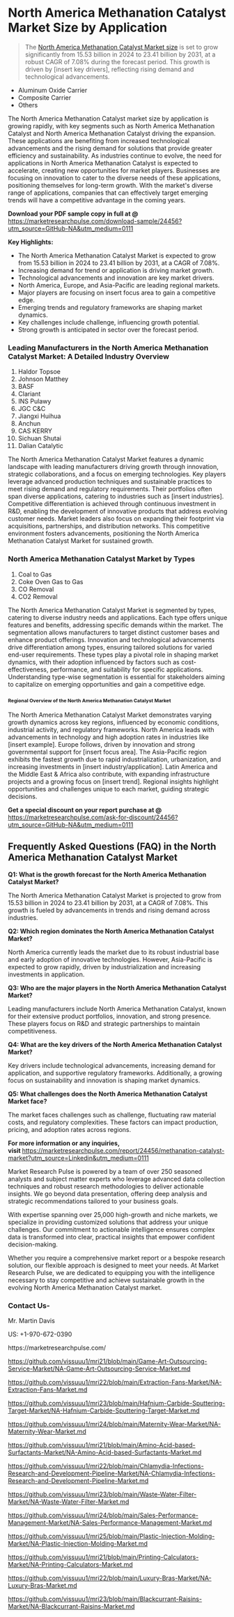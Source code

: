 <h1>North America Methanation Catalyst Market&nbsp;Size by Application</h1><blockquote><p>The <a href="https://marketresearchpulse.com/download-sample/24456?utm_source=GitHub-NA&amp;utm_medium=0111">North America Methanation Catalyst Market size</a> is set to grow significantly from 15.53 billion in 2024 to 23.41 billion by 2031, at a robust CAGR of 7.08% during the forecast period. This growth is driven by [insert key drivers], reflecting rising demand and technological advancements.</p></blockquote><ul><li>Aluminum Oxide Carrier<li> Composite Carrier<li> Others</li></ul><p>The North America Methanation Catalyst market size by application is growing rapidly, with key segments such as North America Methanation Catalyst and North America Methanation Catalyst driving the expansion. These applications are benefiting from increased technological advancements and the rising demand for solutions that provide greater efficiency and sustainability. As industries continue to evolve, the need for applications in North America Methanation Catalyst is expected to accelerate, creating new opportunities for market players. Businesses are focusing on innovation to cater to the diverse needs of these applications, positioning themselves for long-term growth. With the market's diverse range of applications, companies that can effectively target emerging trends will have a competitive advantage in the coming years.</p><p><strong>Download your PDF sample copy in full at @ </strong><a href="https://marketresearchpulse.com/download-sample/24456?utm_source=GitHub-NA&amp;utm_medium=0111">https://marketresearchpulse.com/download-sample/24456?utm_source=GitHub-NA&amp;utm_medium=0111</a></p><p><strong>Key Highlights: </strong></p><ul><li>The North America Methanation Catalyst Market is expected to grow from 15.53 billion in 2024 to 23.41 billion by 2031, at a CAGR of 7.08%.</li><li>Increasing demand for trend or application is driving market growth.</li><li>Technological advancements and innovation are key market drivers.</li><li>North America, Europe, and Asia-Pacific are leading regional markets.</li><li>Major players are focusing on insert focus area to gain a competitive edge.</li><li>Emerging trends and regulatory frameworks are shaping market dynamics.</li><li>Key challenges include challenge, influencing growth potential.</li><li>Strong growth is anticipated in sector over the forecast period.</li></ul><h3>Leading Manufacturers in the North America Methanation Catalyst Market: A Detailed Industry Overview</h3><ol><li>Haldor Topsoe</li><li>Johnson Matthey</li><li>BASF</li><li>Clariant</li><li>INS Pulawy</li><li>JGC C&C</li><li>Jiangxi Huihua</li><li>Anchun</li><li>CAS KERRY</li><li>Sichuan Shutai</li><li>Dalian Catalytic</li></ol><div class="flex max-w-full flex-col flex-grow"><div class="min-h-8 text-message flex w-full flex-col items-end gap-2 whitespace-normal break-words [.text-message+&amp;]:mt-5" dir="auto" data-message-author-role="assistant" data-message-id="fd8432e4-4910-450d-b182-61b7bfb0a01f" data-message-model-slug="gpt-4o"><div class="flex w-full flex-col gap-1 empty:hidden first:pt-[3px]"><div class="markdown prose w-full break-words dark:prose-invert light"><p>The North America Methanation Catalyst Market features a dynamic landscape with leading manufacturers driving growth through innovation, strategic collaborations, and a focus on emerging technologies. Key players leverage advanced production techniques and sustainable practices to meet rising demand and regulatory requirements. Their portfolios often span diverse applications, catering to industries such as [insert industries]. Competitive differentiation is achieved through continuous investment in R&amp;D, enabling the development of innovative products that address evolving customer needs. Market leaders also focus on expanding their footprint via acquisitions, partnerships, and distribution networks. This competitive environment fosters advancements, positioning the North America Methanation Catalyst Market for sustained growth.</p></div></div></div></div><h3>North America Methanation Catalyst Market by Types</h3><ol><li>Coal to Gas<li> Coke Oven Gas to Gas<li> CO Removal<li> CO2 Removal</li></ol><div class="flex max-w-full flex-col flex-grow"><div class="min-h-8 text-message flex w-full flex-col items-end gap-2 whitespace-normal break-words [.text-message+&amp;]:mt-5" dir="auto" data-message-author-role="assistant" data-message-id="084470be-0bb7-4664-bddf-5156b4f41249" data-message-model-slug="gpt-4o-mini"><div class="flex w-full flex-col gap-1 empty:hidden first:pt-[3px]"><div class="markdown prose w-full break-words dark:prose-invert light"><p>The North America Methanation Catalyst Market is segmented by types, catering to diverse industry needs and applications. Each type offers unique features and benefits, addressing specific demands within the market. The segmentation allows manufacturers to target distinct customer bases and enhance product offerings. Innovation and technological advancements drive differentiation among types, ensuring tailored solutions for varied end-user requirements. These types play a pivotal role in shaping market dynamics, with their adoption influenced by factors such as cost-effectiveness, performance, and suitability for specific applications. Understanding type-wise segmentation is essential for stakeholders aiming to capitalize on emerging opportunities and gain a competitive edge.</p></div></div></div></div><h3><span style="font-size: 11px;">Regional Overview of the North America Methanation Catalyst Market</span></h3><div class="flex max-w-full flex-col flex-grow"><div class="min-h-8 text-message flex w-full flex-col items-end gap-2 whitespace-normal break-words [.text-message+&amp;]:mt-5" dir="auto" data-message-author-role="assistant" data-message-id="e9038762-ce64-4e30-91c9-9bd413514231" data-message-model-slug="gpt-4o-mini"><div class="flex w-full flex-col gap-1 empty:hidden first:pt-[3px]"><div class="markdown prose w-full break-words dark:prose-invert light"><p>The North America Methanation Catalyst Market demonstrates varying growth dynamics across key regions, influenced by economic conditions, industrial activity, and regulatory frameworks. North America leads with advancements in technology and high adoption rates in industries like [insert example]. Europe follows, driven by innovation and strong governmental support for [insert focus area]. The Asia-Pacific region exhibits the fastest growth due to rapid industrialization, urbanization, and increasing investments in [insert industry/application]. Latin America and the Middle East &amp; Africa also contribute, with expanding infrastructure projects and a growing focus on [insert trend]. Regional insights highlight opportunities and challenges unique to each market, guiding strategic decisions.</p></div></div></div></div><p><strong>Get a special discount on your report purchase at @ </strong><a href="https://marketresearchpulse.com/ask-for-discount/24456?utm_source=GitHub-NA&amp;utm_medium=0111">https://marketresearchpulse.com/ask-for-discount/24456?utm_source=GitHub-NA&amp;utm_medium=0111</a></p><h2>Frequently Asked Questions (FAQ) in the North America Methanation Catalyst Market</h2><p><strong>Q1: What is the growth forecast for the North America Methanation Catalyst Market?</strong></p><p>The North America Methanation Catalyst Market is projected to grow from 15.53 billion in 2024 to 23.41 billion by 2031, at a CAGR of 7.08%. This growth is fueled by advancements in trends and rising demand across industries.</p><p><strong>Q2: Which region dominates the North America Methanation Catalyst Market?</strong></p><p>North America currently leads the market due to its robust industrial base and early adoption of innovative technologies. However, Asia-Pacific is expected to grow rapidly, driven by industrialization and increasing investments in application.</p><p><strong>Q3: Who are the major players in the North America Methanation Catalyst Market?</strong></p><p>Leading manufacturers include North America Methanation Catalyst, known for their extensive product portfolios, innovation, and strong presence. These players focus on R&amp;D and strategic partnerships to maintain competitiveness.</p><p><strong>Q4: What are the key drivers of the North America Methanation Catalyst Market?</strong></p><p>Key drivers include technological advancements, increasing demand for application, and supportive regulatory frameworks. Additionally, a growing focus on sustainability and innovation is shaping market dynamics.</p><p><strong>Q5: What challenges does the North America Methanation Catalyst Market face?</strong></p><p>The market faces challenges such as challenge, fluctuating raw material costs, and regulatory complexities. These factors can impact production, pricing, and adoption rates across regions.</p><p><strong>For more information or any inquiries, visit&nbsp;</strong><a href="https://marketresearchpulse.com/report/24456/methanation-catalyst-market?utm_source=Linkedin&utm_medium=0111">https://marketresearchpulse.com/report/24456/methanation-catalyst-market?utm_source=Linkedin&utm_medium=0111</a></p><p>Market Research Pulse is powered by a team of over 250 seasoned analysts and subject matter experts who leverage advanced data collection techniques and robust research methodologies to deliver actionable insights. We go beyond data presentation, offering deep analysis and strategic recommendations tailored to your business goals.</p><p>With expertise spanning over 25,000 high-growth and niche markets, we specialize in providing customized solutions that address your unique challenges. Our commitment to actionable intelligence ensures complex data is transformed into clear, practical insights that empower confident decision-making.</p><p>Whether you require a comprehensive market report or a bespoke research solution, our flexible approach is designed to meet your needs. At Market Research Pulse, we are dedicated to equipping you with the intelligence necessary to stay competitive and achieve sustainable growth in the evolving North America Methanation Catalyst market.</p><h3><strong>Contact Us-</strong></h3><p>Mr. Martin Davis</p><p>US: +1-970-672-0390</p><p>https://marketresearchpulse.com/</p><p><a href="https://github.com/vissuuu1/mri21/blob/main/Game-Art-Outsourcing-Service-Market/NA-Game-Art-Outsourcing-Service-Market.md">https://github.com/vissuuu1/mri21/blob/main/Game-Art-Outsourcing-Service-Market/NA-Game-Art-Outsourcing-Service-Market.md</a></p><p><a href="https://github.com/vissuuu1/mri22/blob/main/Extraction-Fans-Market/NA-Extraction-Fans-Market.md">https://github.com/vissuuu1/mri22/blob/main/Extraction-Fans-Market/NA-Extraction-Fans-Market.md</a></p><p><a href="https://github.com/vissuuu1/mri23/blob/main/Hafnium-Carbide-Sputtering-Target-Market/NA-Hafnium-Carbide-Sputtering-Target-Market.md">https://github.com/vissuuu1/mri23/blob/main/Hafnium-Carbide-Sputtering-Target-Market/NA-Hafnium-Carbide-Sputtering-Target-Market.md</a></p><p><a href="https://github.com/vissuuu1/mri24/blob/main/Maternity-Wear-Market/NA-Maternity-Wear-Market.md">https://github.com/vissuuu1/mri24/blob/main/Maternity-Wear-Market/NA-Maternity-Wear-Market.md</a></p><p><a href="https://github.com/vissuuu1/mri21/blob/main/Amino-Acid-based-Surfactants-Market/NA-Amino-Acid-based-Surfactants-Market.md">https://github.com/vissuuu1/mri21/blob/main/Amino-Acid-based-Surfactants-Market/NA-Amino-Acid-based-Surfactants-Market.md</a></p><p><a href="https://github.com/vissuuu1/mri22/blob/main/Chlamydia-Infections-Research-and-Development-Pipeline-Market/NA-Chlamydia-Infections-Research-and-Development-Pipeline-Market.md">https://github.com/vissuuu1/mri22/blob/main/Chlamydia-Infections-Research-and-Development-Pipeline-Market/NA-Chlamydia-Infections-Research-and-Development-Pipeline-Market.md</a></p><p><a href="https://github.com/vissuuu1/mri23/blob/main/Waste-Water-Filter-Market/NA-Waste-Water-Filter-Market.md">https://github.com/vissuuu1/mri23/blob/main/Waste-Water-Filter-Market/NA-Waste-Water-Filter-Market.md</a></p><p><a href="https://github.com/vissuuu1/mri24/blob/main/Sales-Performance-Management-Market/NA-Sales-Performance-Management-Market.md">https://github.com/vissuuu1/mri24/blob/main/Sales-Performance-Management-Market/NA-Sales-Performance-Management-Market.md</a></p><p><a href="https://github.com/vissuuu1/mri25/blob/main/Plastic-Injection-Molding-Market/NA-Plastic-Injection-Molding-Market.md">https://github.com/vissuuu1/mri25/blob/main/Plastic-Injection-Molding-Market/NA-Plastic-Injection-Molding-Market.md</a></p><p><a href="https://github.com/vissuuu1/mri21/blob/main/Printing-Calculators-Market/NA-Printing-Calculators-Market.md">https://github.com/vissuuu1/mri21/blob/main/Printing-Calculators-Market/NA-Printing-Calculators-Market.md</a></p><p><a href="https://github.com/vissuuu1/mri22/blob/main/Luxury-Bras-Market/NA-Luxury-Bras-Market.md">https://github.com/vissuuu1/mri22/blob/main/Luxury-Bras-Market/NA-Luxury-Bras-Market.md</a></p><p><a href="https://github.com/vissuuu1/mri23/blob/main/Blackcurrant-Raisins-Market/NA-Blackcurrant-Raisins-Market.md">https://github.com/vissuuu1/mri23/blob/main/Blackcurrant-Raisins-Market/NA-Blackcurrant-Raisins-Market.md</a></p>
